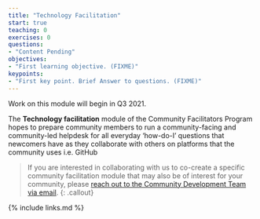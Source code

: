 ```yaml
---
title: "Technology Facilitation"
start: true
teaching: 0
exercises: 0
questions:
- "Content Pending"
objectives:
- "First learning objective. (FIXME)"
keypoints:
- "First key point. Brief Answer to questions. (FIXME)"
---
```


Work on this module will begin in Q3 2021. 

The **Technology facilitation** module of the Community Facilitators Program hopes to prepare community members to run a community-facing and community-led helpdesk for all everyday ‘how-do-I’ questions that newcomers have as they collaborate with others on platforms that the community uses i.e. GitHub

> If you are interested in collaborating with us to co-create a specific community facilitation module that may also be of interest for your community, please [reach out to the Community Development Team via email](mailto:community@carpentries.org?subject=Interest%20in%20co-creating%20Community%20Facilitators%20Program%20resources).
{: .callout}


{% include links.md %}
